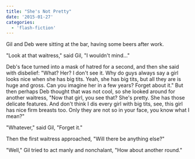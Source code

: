 ```yaml
---
title: "She's Not Pretty"
date: '2015-01-27'
categories:
  - 'flash-fiction'
---
```


Gil and Deb were sitting at the bar, having some beers after work.

"Look at that waitress," said Gil, "I wouldn't mind..."

Deb's face turned into a mask of hatred for a second, and then she said with
disbelief: "What? Her? I don't see it. Why do guys always say a girl looks nice
when she has big tits. Yeah, she has big tits, but all they are is huge and
gross. Can you imagine her in a few years? Forget about it." But then perhaps
Deb thought that was not cool, so she looked around for another waitress, "Now
that girl, you see that? She's pretty. She has those delicate features. And
don't think I dis every girl with big tits, see, this girl has nice firm breasts
too. Only they are not so in your face, you know what I mean?"

"Whatever," said Gil, "Forget it."

Then the first waitress approached, "Will there be anything else?"

"Well," Gil tried to act manly and nonchalant, "How about another round."
